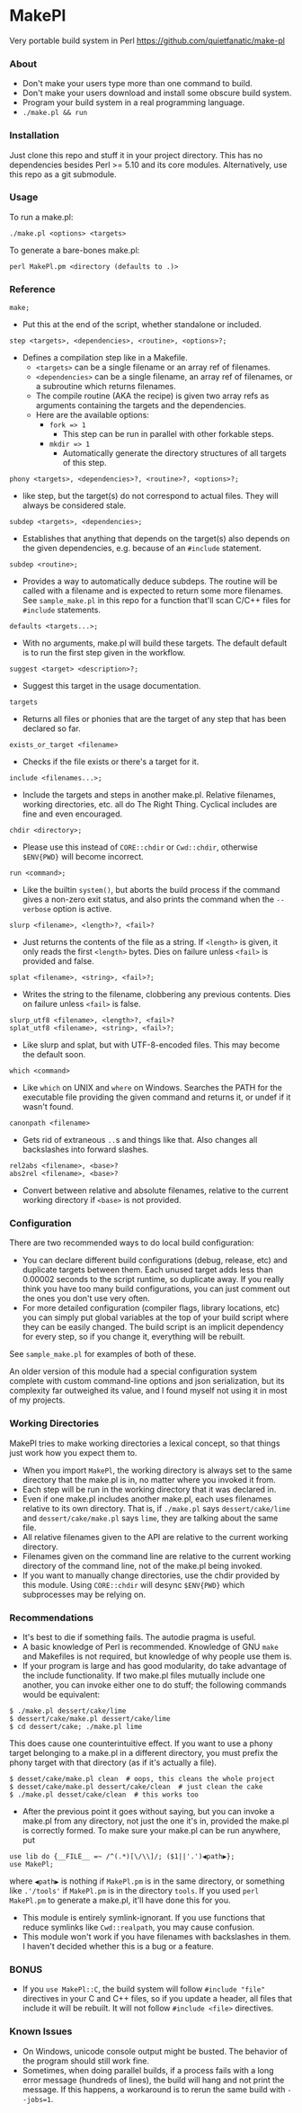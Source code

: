 MakePl
======

Very portable build system in Perl
https://github.com/quietfanatic/make-pl

### About

- Don't make your users type more than one command to build.
- Don't make your users download and install some obscure build system.
- Program your build system in a real programming language.
- `./make.pl && run`

### Installation

Just clone this repo and stuff it in your project directory.
This has no dependencies besides Perl >= 5.10 and its core modules.
Alternatively, use this repo as a git submodule.

### Usage

To run a make.pl:
```
./make.pl <options> <targets>
```
To generate a bare-bones make.pl:
```
perl MakePl.pm <directory (defaults to .)>
```
### Reference
```
make;
```
- Put this at the end of the script, whether standalone or included.
```
step <targets>, <dependencies>, <routine>, <options>?;
```
- Defines a compilation step like in a Makefile.
   - `<targets>` can be a single filename or an array ref of filenames.
   - `<dependencies>` can be a single filename, an array ref of filenames,
          or a subroutine which returns filenames.
   - The compile routine (AKA the recipe) is given two array refs as
          arguments containing the targets and the dependencies.
   - Here are the available options:
       - `fork => 1`
           - This step can be run in parallel with other forkable steps.
       - `mkdir => 1`
           - Automatically generate the directory structures of all
             targets of this step.
```
phony <targets>, <dependencies>?, <routine>?, <options>?;
```
- like step, but the target(s) do not correspond to actual files.  They will
  always be considered stale.
```
subdep <targets>, <dependencies>;
```
- Establishes that anything that depends on the target(s) also depends
  on the given dependencies, e.g. because of an `#include` statement.
```
subdep <routine>;
```
- Provides a way to automatically deduce subdeps.  The routine will be called
  with a filename and is expected to return some more filenames.  See
  `sample_make.pl` in this repo for a function that'll scan C/C++ files for
  `#include` statements.
```
defaults <targets...>;
```
- With no arguments, make.pl will build these targets.  The default default is
  to run the first step given in the workflow.
```
suggest <target> <description>?;
```
- Suggest this target in the usage documentation.
```
targets
```
- Returns all files or phonies that are the target of any step that has
  been declared so far.
```
exists_or_target <filename>
```
- Checks if the file exists or there's a target for it.
```
include <filenames...>;
```
- Include the targets and steps in another make.pl.  Relative filenames, working
  directories, etc. all do The Right Thing.  Cyclical includes are fine and even
  encouraged.
```
chdir <directory>;
```
- Please use this instead of `CORE::chdir` or `Cwd::chdir`, otherwise
  `$ENV{PWD}` will become incorrect.
```
run <command>;
```
- Like the builtin `system()`, but aborts the build process if the command gives a
  non-zero exit status, and also prints the command when the `--verbose` option is
  active.
```
slurp <filename>, <length>?, <fail>?
```
- Just returns the contents of the file as a string.  If `<length>` is given, it
  only reads the first `<length>` bytes.  Dies on failure unless `<fail>` is
  provided and false.
```
splat <filename>, <string>, <fail>?;
```
- Writes the string to the filename, clobbering any previous contents.  Dies on
  failure unless `<fail>` is false.
```
slurp_utf8 <filename>, <length>?, <fail>?
splat_utf8 <filename>, <string>, <fail>?;
```
- Like slurp and splat, but with UTF-8-encoded files.  This may become the
  default soon.
```
which <command>
```
- Like `which` on UNIX and `where` on Windows.  Searches the PATH for the
  executable file providing the given command and returns it, or undef if it
  wasn't found.
```
canonpath <filename>
```
- Gets rid of extraneous `..`s and things like that.  Also changes all backslashes
  into forward slashes.
```
rel2abs <filename>, <base>?
abs2rel <filename>, <base>?
```
- Convert between relative and absolute filenames, relative to the current
  working directory if `<base>` is not provided.

### Configuration

There are two recommended ways to do local build configuration:

- You can declare different build configurations (debug, release, etc) and
  duplicate targets between them.  Each unused target adds less than 0.00002
  seconds to the script runtime, so duplicate away.  If you really think you
  have too many build configurations, you can just comment out the ones you
  don't use very often.
- For more detailed configuration (compiler flags, library locations, etc) you
  can simply put global variables at the top of your build script where they can
  be easily changed.  The build script is an implicit dependency for every step,
  so if you change it, everything will be rebuilt.

See `sample_make.pl` for examples of both of these.

An older version of this module had a special configuration system complete with
custom command-line options and json serialization, but its complexity far
outweighed its value, and I found myself not using it in most of my projects.

### Working Directories

MakePl tries to make working directories a lexical concept, so that things
just work how you expect them to.

- When you import `MakePl`, the working directory is always set to the same
  directory that the make.pl is in, no matter where you invoked it from.
- Each step will be run in the working directory that it was declared in.
- Even if one make.pl includes another make.pl, each uses filenames relative to
  its own directory.  That is, if `./make.pl` says `dessert/cake/lime` and
  `dessert/cake/make.pl` says `lime`, they are talking about the same file.
- All relative filenames given to the API are relative to the current working
  directory.
- Filenames given on the command line are relative to the current working
  directory of the command line, not of the make.pl being invoked.
- If you want to manually change directories, use the chdir provided by this
  module.  Using `CORE::chdir` will desync `$ENV{PWD}` which subprocesses may
  be relying on.

### Recommendations

- It's best to die if something fails.  The autodie pragma is useful.
- A basic knowledge of Perl is recommended.  Knowledge of GNU `make` and
  Makefiles is not required, but knowledge of why people use them is.
- If your program is large and has good modularity, do take advantage of the
  include functionality.  If two make.pl files mutually include one another, you
  can invoke either one to do stuff; the following commands would be equivalent:
```
$ ./make.pl dessert/cake/lime
$ dessert/cake/make.pl dessert/cake/lime
$ cd dessert/cake; ./make.pl lime
```
  This does cause one counterintuitive effect.  If you want to use a phony
  target belonging to a make.pl in a different directory, you must prefix
  the phony target with that directory (as if it's actually a file).
```
$ desset/cake/make.pl clean  # oops, this cleans the whole project
$ desset/cake/make.pl dessert/cake/clean  # just clean the cake
$ ./make.pl desset/cake/clean  # this works too
```
- After the previous point it goes without saying, but you can invoke a
  make.pl from any directory, not just the one it's in, provided the make.pl
  is correctly formed.  To make sure your make.pl can be run anywhere, put
```
use lib do {__FILE__ =~ /^(.*)[\/\\]/; ($1||'.')◀path▶};
use MakePl;
```
  where `◀path▶` is nothing if `MakePl.pm` is in the same directory, or
  something like `.'/tools'` if `MakePl.pm` is in the directory `tools`. If you
  used `perl MakePl.pm` to generate a make.pl, it'll have done this for you.

- This module is entirely symlink-ignorant.  If you use functions that reduce
  symlinks like `Cwd::realpath`, you may cause confusion.
- This module won't work if you have filenames with backslashes in them.  I
  haven't decided whether this is a bug or a feature.

### BONUS

- If you `use MakePl::C`, the build system will follow `#include "file"` directives
  in your C and C++ files, so if you update a header, all files that include it
  will be rebuilt.  It will not follow `#include <file>` directives.

### Known Issues

- On Windows, unicode console output might be busted.  The behavior of the
  program should still work fine.
- Sometimes, when doing parallel builds, if a process fails with a long error
  message (hundreds of lines), the build will hang and not print the message.
  If this happens, a workaround is to rerun the same build with `--jobs=1`.
